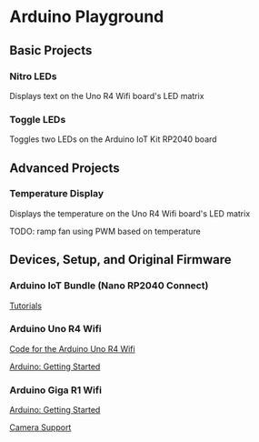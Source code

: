 # Arduino Playground

## Basic Projects

### Nitro LEDs

Displays text on the Uno R4 Wifi board's LED matrix

### Toggle LEDs 

Toggles two LEDs on the Arduino IoT Kit RP2040 board

## Advanced Projects 

### Temperature Display

Displays the temperature on the Uno R4 Wifi board's LED matrix

TODO: ramp fan using PWM based on temperature

## Devices, Setup, and Original Firmware

### Arduino IoT Bundle (Nano RP2040 Connect)

[Tutorials](https://docs.arduino.cc/hardware/iot-bundle/#tutorials)

### Arduino Uno R4 Wifi

[Code for the Arduino Uno R4 Wifi](./uno-r4-wifi/README.md)

[Arduino: Getting Started](https://docs.arduino.cc/tutorials/uno-r4-wifi/r4-wifi-getting-started)

### Arduino Giga R1 Wifi

[Arduino: Getting Started](https://docs.arduino.cc/tutorials/giga-r1-wifi/giga-getting-started)

[Camera Support](https://docs.arduino.cc/tutorials/giga-r1-wifi/giga-camera/)

